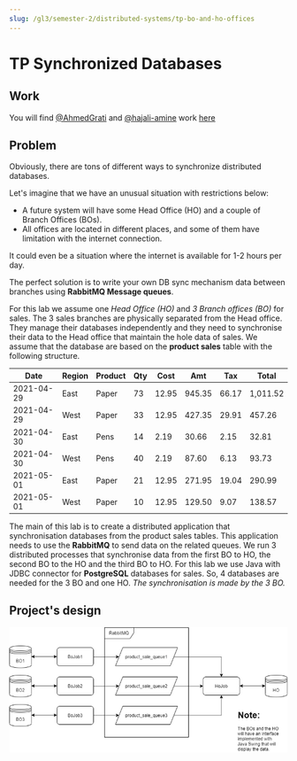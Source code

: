 ```yaml
---
slug: /gl3/semester-2/distributed-systems/tp-bo-and-ho-offices
---
```


# TP Synchronized Databases

## Work

You will find [@AhmedGrati](https://github.com/AhmedGrati) and [@hajali-amine](https://github.com/hajali-amine) work [here](https://github.com/hajali-amine/synchronized-databases)

## Problem

Obviously, there are tons of different ways to synchronize distributed databases.

Let's imagine that we have an unusual situation with restrictions below:

* A future system will have some Head Office (HO) and a couple of Branch Offices (BOs).
* All offices are located in different places, and some of them have limitation with the internet connection.

It could even be a situation where the internet is available for 1-2 hours per day.

The perfect solution is to write your own DB sync mechanism data between branches using **RabbitMQ Message queues**.

For this lab we assume one *Head Office (HO)* and *3 Branch offices (BO)* for sales. The 3 sales branches are physically separated from the Head office. They manage their databases independently and they need to synchronise their data to the Head office that maintain the hole data of sales. We assume that the database are based on the **product sales** table with the following structure.

| Date | Region | Product | Qty | Cost | Amt | Tax | Total |
| --- | --- | --- | --- | --- | --- | --- | --- |
| 2021-04-29 | East | Paper | 73 | 12.95 | 945.35 | 66.17 | 1,011.52 |
| 2021-04-29 | West | Paper | 33 | 12.95 | 427.35 | 29.91 | 457.26 |
| 2021-04-30 | East | Pens | 14 | 2.19 | 30.66 | 2.15 | 32.81 |
| 2021-04-30 | West | Pens | 40 | 2.19 | 87.60 | 6.13 | 93.73 |
| 2021-05-01 | East | Paper | 21 | 12.95 | 271.95 | 19.04 | 290.99 |
| 2021-05-01 | West | Paper | 10 | 12.95 | 129.50 | 9.07 | 138.57 |

The main of this lab is to create a distributed application that synchronisation databases from the product sales tables. This application needs to use the __RabbitMQ__ to send data on the related queues. We run 3 distributed processes that synchronise data from the first BO to HO, the second BO to the HO and the third BO to HO. For this lab we use Java with JDBC connector for __PostgreSQL__ databases for sales. So, 4 databases are needed for the 3 BO and one HO. *The synchronisation is made by the 3 BO.*

## Project's design

![design](assets/App_design.png)